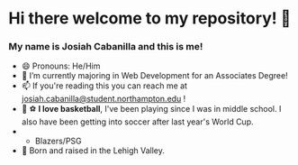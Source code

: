 # Hi there welcome to my repository! 👋
### My name is Josiah Cabanilla and this is me!
- 😄 Pronouns: He/Him
- 🌱 I’m currently majoring in Web Development for an Associates Degree!
- 📫 If you're reading this you can reach me at josiah.cabanilla@student.northampton.edu !
- :basketball: :soccer: **I love basketball**, I've been playing since I was in middle school. I also have been getting into soccer after last year's World Cup.
- - Blazers/PSG
- :round_pushpin: Born and raised in the Lehigh Valley.
<!--
**JosiahCabanilla/JosiahCabanilla** is a ✨ _special_ ✨ repository because its `README.md` (this file) appears on your GitHub profile.

Here are some ideas to get you started:

- 🔭 I’m currently working on ... 
- 🌱 I’m currently learning ...
- 👯 I’m looking to collaborate on ...
- 🤔 I’m looking for help with ...
- 💬 Ask me about ...
- 📫 How to reach me: ...
- 😄 Pronouns: ...
- ⚡ Fun fact: ...
-->
